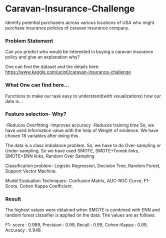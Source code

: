 # Caravan-Insurance-Challenge
Identify potential purchasers across various locations of USA who might purchase insurance policies of caravan insurance company.

### Problem Statement
Can you predict who would be interested in buying a caravan insurance policy and give an explanation why?

One can find the dataset and the details here: https://www.kaggle.com/uciml/caravan-insurance-challenge

### What One can find here...
Functions to make our task easy to understand(with visualizations) how our data is... 

### Feature selection- Why?
-Reduces Overfitting
-Improves accuracy
-Reduces training time
So, we have used Information value with the help of Weight of evidence.
We have chosen 18 variables after doing this.

The data is a class imbalance problem. So, we have to do Over-sampling or Under-sampling.
So we have used SMOTE, SMOTE+Tomek links, SMOTE+ENN links, Random Over Sampling 

Classification problem- Logistic Regression, Decision Tree, Random Forest, Support Vector Machine.

Model Evaluation Techniques- Confusion Matrix, AUC-ROC Curve, F1-Score, Cohen Kappa Coefficient.

### Result
The highest values were obtained when SMOTE is combined with ENN and random forest classifier is applied on the data. The values are as follows:

F1- score :	0.989, Precision : 0.99, Recall :	0.99, Cohen-Kappa :	0.89, Accuracy : 0.948.
